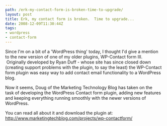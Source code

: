 ```yaml
---
path: /erk-my-contact-form-is-broken-time-to-upgrade/
layout: post
title: Erk, my contact form is broken.  Time to upgrade...
date: 2008-12-09T11:30:44Z
tags:
- wordpress
- contact-form
---
```


Since I'm on a bit of a 'WordPress thing' today, I thought I'd give a mention to the new version of one of my older plugins, WP-Contact form III.  Originally developed by Ryan Duff - whose site has since closed down (creating support problems with the plugin, to say the least) the WP-Contact form plugin was easy way to add contact email functionality to a WordPress blog.

Now it seems, Doug of the Marketing Technology Blog has taken on the task of developing the WordPress Contact form plugin, adding new features and keeping everything running smoothly with the newer versions of WordPress.  

You can read all about it and download the plugin at: <a href="http://www.marketingtechblog.com/projects/wp-contactform/">http://www.marketingtechblog.com/projects/wp-contactform/</a>